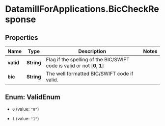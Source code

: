 # DatamillForApplications.BicCheckResponse

## Properties
Name | Type | Description | Notes
------------ | ------------- | ------------- | -------------
**valid** | **String** | Flag if the spelling of the BIC/SWIFT code is valid or not [**0**, **1**]  | 
**bic** | **String** | The well formatted BIC/SWIFT code if valid. | 


<a name="ValidEnum"></a>
## Enum: ValidEnum


* `0` (value: `"0"`)

* `1` (value: `"1"`)




